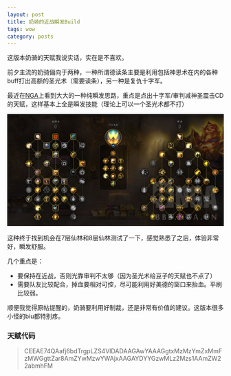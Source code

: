 ```yaml
---
layout: post
title: 奶骑的近战瞬发Build
tags: wow
category: posts
---
```


这版本奶骑的天赋我说实话，实在是不喜欢。

前夕主流的奶骑偏向于两种，一种所谓德读条主要是利用包括神恩术在内的各种buff打出高额的圣光术（需要读条），另一种是复仇十字军。

最近在[NGA](https://bbs.nga.cn/read.php?tid=41773674)上看到大大的一种纯瞬发思路，重点是点出十字军/审判减神圣震击CD的天赋，这样基本上全是瞬发技能（理论上可以一个圣光术都不打）


![](/images/2024-10-03/nq-talents.jpg)

这种终于找到机会在7层仙林和8层仙林测试了一下，感觉熟悉了之后，体验非常好，瞬发舒服。

几个重点是：

* 要保持在近战，否则光靠审判不太够（因为圣光术给豆子的天赋也不点了）
* 需要队友比较配合，掉血要相对可控，尽可能利用好美德的窗口来抬血。平刷比较弱。

顺便我觉得原帖提醒的，奶骑要利用好制裁，还是非常有价值的建议。这版本很多小怪的biu都特别疼。

### 天赋代码
 
> CEEAE74QAafj6bdTrgpLZS4VlDADAAGAwYAAAGgtxMzMzYmZxMmFzMWGgttZar8AmZYwMzwYWAjxAAGAYDYYGzwMLz2Mzs1AAmZW22abmhFM
